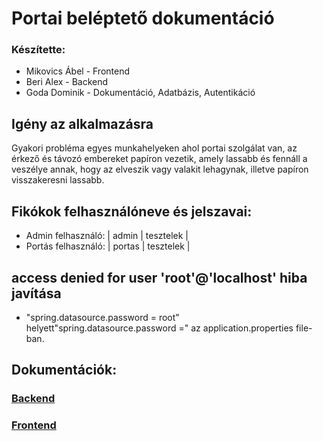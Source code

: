 # Portai beléptető dokumentáció
### Készítette:

* Mikovics Ábel - Frontend
* Beri Alex - Backend
* Goda Dominik - Dokumentáció, Adatbázis, Autentikáció

## Igény az alkalmazásra
Gyakori probléma egyes munkahelyeken ahol portai szolgálat van, az érkező és távozó
embereket papíron vezetik, amely lassabb és fennáll a veszélye annak,
hogy az elveszik vagy valakit lehagynak, illetve papíron visszakeresni lassabb.

## Fikókok felhasználóneve és jelszavai:
* Admin felhasználó: | admin | tesztelek |
* Portás felhasználó: | portas | tesztelek |

## access denied for user 'root'@'localhost' hiba javítása  
* "spring.datasource.password = root" helyett"spring.datasource.password =" az application.properties file-ban.

## Dokumentációk:
### [Backend](/documentation/backend/main.md) <br>
### [Frontend](/documentation/frontend/main.md) <br>
